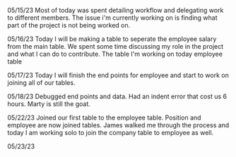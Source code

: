 05/15/23
Most of today was spent detailing workflow and delegating work to different members. The issue i'm currently working on is finding what part of the project is not being worked on.

05/16/23
Today I will be making a table to seperate the employee salary from the main table. We spent some time discussing my role in the project and what I can do to contribute. The table I'm working on today employee table

05/17/23
Today I will finish the end points for employee and start to work on joining all of our tables.

05/18/23
Debugged end points and data. Had an indent error that cost us 6 hours. Marty is still the goat.

05/22/23
Joined our first table to the employee table. Position and employee are now joined tables. James walked me through the process and today I am working solo to join the company table to employee as well.

05/23/23
